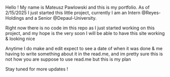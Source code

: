 Hello ! My name is Mateusz Pawlowski and this is my portfolio. 
As of 2/15/2025 I just started this little project, currently I am an Intern @Reyes-Holdings and a Senior @Depaul-University. 

Right now there is no code im this repo as I just started working on this project, and my hope is the very soon I will be able to have this site working & looking nice 

Anytime I do make and edit expect to see a date of when it was done & me having to write something about it in the read.me, and im pretty sure this is not how you are suppose to use read.me but this is my plan

Stay tuned for more updates !
